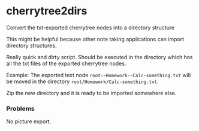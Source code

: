 # cherrytree2dirs
Convert the txt-exported cherrytree nodes into a directory structure

This might be helpful because other note taking applications can import directory structures.

Really quick and dirty script. Should be executed in the directory which has all the txt files of the exported cherrytree nodes.

Example:
The exported text node `root--Homework--Calc-something.txt` will be moved in the directory `root/Homework/Calc-something.txt`.

Zip the new directory and it is ready to be imported somewhere else.

### Problems

No picture export.
